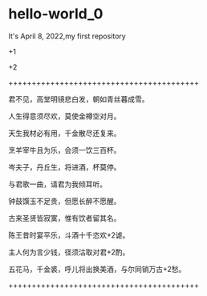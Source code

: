 # hello-world_0
It's April 8, 2022,my first repository




+1

+2



+++++++++++++++++++++++++++++++++++++++++

君不见，高堂明镜悲白发，朝如青丝暮成雪。

人生得意须尽欢，莫使金樽空对月。

天生我材必有用，千金散尽还复来。

烹羊宰牛且为乐，会须一饮三百杯。

岑夫子，丹丘生，将进酒，杯莫停。

与君歌一曲，请君为我倾耳听。

钟鼓馔玉不足贵，但愿长醉不愿醒。

古来圣贤皆寂寞，惟有饮者留其名。

陈王昔时宴平乐，斗酒十千恣欢+2谑。

主人何为言少钱，径须沽取对君+2酌。

五花马，千金裘，呼儿将出换美酒，与尔同销万古+2愁。


+++++++++++++++++++++++++++++++++++++++++
